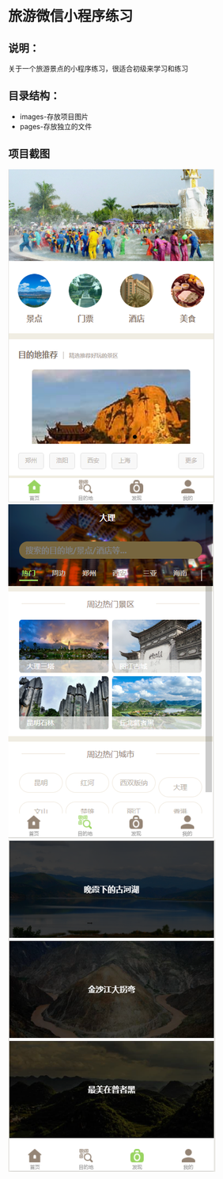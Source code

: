 # 旅游微信小程序练习
## 说明：
关于一个旅游景点的小程序练习，很适合初级来学习和练习
## 目录结构：
* images-存放项目图片
* pages-存放独立的文件

## 项目截图
![baidu](./client/images/1.png)
![baidu](./client/images/2.png)
![baidu](./client/images/3.png)